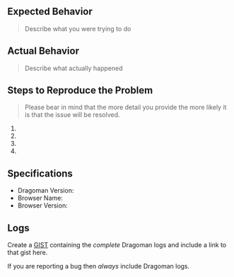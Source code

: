## Expected Behavior

> Describe what you were trying to do

## Actual Behavior

> Describe what actually happened

## Steps to Reproduce the Problem

> Please bear in mind that the more detail you provide the more likely it is that the issue will be resolved.

  1.
  2.
  3.
  4.

## Specifications

  - Dragoman Version:
  - Browser Name:
  - Browser Version:
  
## Logs

Create a [GIST](https://gist.github.com) containing the _complete_ Dragoman logs and include a link to that gist here.
 
If you are reporting a bug then _always_ include Dragoman logs.
